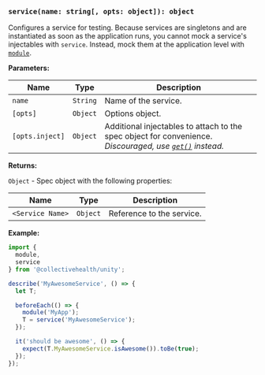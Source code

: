 ### `service(name: string[, opts: object]): object`

Configures a service for testing. Because services are singletons and are instantiated as soon as the application runs, you cannot mock a service's injectables with `service`. Instead, mock them at the application level with [`module`](/src/utils/module).

**Parameters:**

|Name|Type|Description|
|---|---|---|
|`name`|`String`|Name of the service.|
|`[opts]`|`Object`|Options object.|
|`[opts.inject]`|`Object`|Additional injectables to attach to the spec object for convenience. *Discouraged, use [`get()`](/collectivehealth/unity#getname-string-object) instead.*|

**Returns:**

`Object` - Spec object with the following properties:

|Name|Type|Description|
|---|---|---|
|`<Service Name>`|`Object`|Reference to the service.|

**Example:**

```js
import {
  module,
  service
} from '@collectivehealth/unity';

describe('MyAwesomeService', () => {
  let T;

  beforeEach(() => {
    module('MyApp');
    T = service('MyAwesomeService');
  });

  it('should be awesome', () => {
    expect(T.MyAwesomeService.isAwesome()).toBe(true);
  });
});
```
